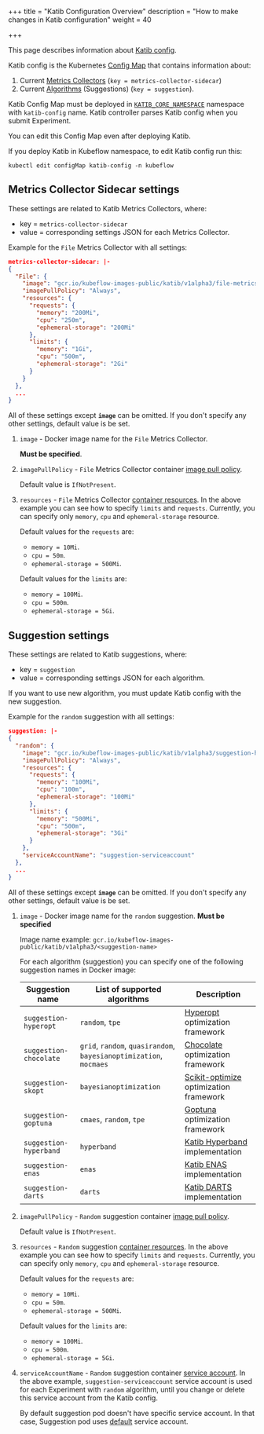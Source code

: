 +++
title = "Katib Configuration Overview"
description = "How to make changes in Katib configuration"
weight = 40
                    
+++

This page describes information about [Katib config](https://github.com/kubeflow/katib/blob/master/manifests/v1alpha3/katib-controller/katib-config.yaml).

Katib config is the Kubernetes [Config Map](https://kubernetes.io/docs/tasks/configure-pod-container/configure-pod-configmap/) that contains information about:

1. Current [Metrics Collectors](/docs/components/hyperparameter-tuning/experiment/#metrics-collector) (`key = metrics-collector-sidecar`)
1. Current [Algorithms](/docs/components/hyperparameter-tuning/experiment/#search-algorithms-in-detail) (Suggestions) (`key = suggestion`).

Katib Config Map must be deployed in [`KATIB_CORE_NAMESPACE`](/docs/components/hyperparameter-tuning/env-variables/#katib-controller) namespace with `katib-config` name. Katib controller parses Katib config when you submit Experiment.

You can edit this Config Map even after deploying Katib.

If you deploy Katib in Kubeflow namespace, to edit Katib config run this:

`kubectl edit configMap katib-config -n kubeflow`

## Metrics Collector Sidecar settings

These settings are related to Katib Metrics Collectors, where:

- key = `metrics-collector-sidecar`
- value = corresponding settings JSON for each Metrics Collector.

Example for the `File` Metrics Collector with all settings:

```json
metrics-collector-sidecar: |-
{
  "File": {
    "image": "gcr.io/kubeflow-images-public/katib/v1alpha3/file-metrics-collector",
    "imagePullPolicy": "Always",
    "resources": {
      "requests": {
        "memory": "200Mi",
        "cpu": "250m",
        "ephemeral-storage": "200Mi"
      },
      "limits": {
        "memory": "1Gi",
        "cpu": "500m",
        "ephemeral-storage": "2Gi"
      }
    }
  },
  ...
}
```

All of these settings except **`image`** can be omitted. If you don't specify any other settings, default value is be set.

1. `image` - Docker image name for the `File` Metrics Collector.

    **Must be specified**.

1. `imagePullPolicy` - `File` Metrics Collector container [image pull policy](https://kubernetes.io/docs/concepts/configuration/overview/#container-images).

    Default value is `IfNotPresent`.

1. `resources` - `File` Metrics Collector [container resources](https://kubernetes.io/docs/concepts/configuration/manage-compute-resources-container/#resource-requests-and-limits-of-pod-and-container). In the above example you can see how to specify `limits` and `requests`. Currently, you can specify only `memory`, `cpu` and `ephemeral-storage` resource.

    Default values for the `requests` are:

    - `memory = 10Mi`.
    - `cpu = 50m`.
    - `ephemeral-storage = 500Mi`.

    Default values for the `limits` are:

    - `memory = 100Mi`.
    - `cpu = 500m`.
    - `ephemeral-storage = 5Gi`.

## Suggestion settings

These settings are related to Katib suggestions, where:

- key = `suggestion`
- value = corresponding settings JSON for each algorithm.

If you want to use new algorithm, you must update Katib config with the new suggestion.

Example for the `random` suggestion with all settings:

```json
suggestion: |-
{
  "random": {
    "image": "gcr.io/kubeflow-images-public/katib/v1alpha3/suggestion-hyperopt",
    "imagePullPolicy": "Always",
    "resources": {
      "requests": {
        "memory": "100Mi",
        "cpu": "100m",
        "ephemeral-storage": "100Mi"
      },
      "limits": {
        "memory": "500Mi",
        "cpu": "500m",
        "ephemeral-storage": "3Gi"
      }
    },
    "serviceAccountName": "suggestion-serviceaccount"
  },
  ...
}
```

All of these settings except **`image`** can be omitted. If you don't specify any other settings, default value is be set.

1. `image` - Docker image name for the `random` suggestion. **Must be specified**

    Image name example: `gcr.io/kubeflow-images-public/katib/v1alpha3/<suggestion-name>`

    For each algorithm (suggestion) you can specify one of the following suggestion names in Docker image:

    <div class="table-responsive">
      <table class="table table-bordered">
        <thead class="thead-light">
          <tr>
            <th>Suggestion name</th>
            <th>List of supported algorithms</th>
            <th>Description</th>
          </tr>
        </thead>
        <tbody>
          <tr>
            <td><code>suggestion-hyperopt</code></td>
            <td><code>random</code>, <code>tpe</code></td>
            <td><a href="https://github.com/hyperopt/hyperopt">Hyperopt</a> optimization framework</td>
          </tr>
          <tr>
            <td><code>suggestion-chocolate</code></td>
            <td><code>grid</code>, <code>random</code>, <code>quasirandom</code>, <code>bayesianoptimization</code>, <code>mocmaes</code></td>
            <td><a href="https://github.com/AIworx-Labs/chocolate">Chocolate</a> optimization framework</td>
          </tr>
          <tr>
            <td><code>suggestion-skopt</code></td>
            <td><code>bayesianoptimization</code></td>
            <td><a href="https://github.com/scikit-optimize/scikit-optimize">Scikit-optimize</a> optimization framework</td>
          </tr>
          <tr>
            <td><code>suggestion-goptuna</code></td>
            <td><code>cmaes</code>, <code>random</code>, <code>tpe</code></td>
            <td><a href="https://github.com/c-bata/goptuna">Goptuna</a> optimization framework</td>
          </tr>
          <tr>
            <td><code>suggestion-hyperband</code></td>
            <td><code>hyperband</code></td>
            <td><a href="https://github.com/kubeflow/katib/tree/master/pkg/suggestion/v1alpha3/hyperband">Katib
              Hyperband</a> implementation</td>
          </tr>
          <tr>
            <td><code>suggestion-enas</code></td>
            <td><code>enas</code></td>
            <td><a href="https://github.com/kubeflow/katib/tree/master/pkg/suggestion/v1alpha3/nas/enas">Katib
              ENAS</a> implementation</td>
          </tr>
          <tr>
            <td><code>suggestion-darts</code></td>
            <td><code>darts</code></td>
            <td><a href="https://github.com/kubeflow/katib/tree/master/pkg/suggestion/v1alpha3/nas/darts">Katib
              DARTS</a> implementation</td>
          </tr>
        </tbody>
      </table>
    </div>

1. `imagePullPolicy` - `Random` suggestion container [image pull policy](https://kubernetes.io/docs/concepts/configuration/overview/#container-images).

    Default value is `IfNotPresent`.

1. `resources` - `Random` suggestion [container resources](https://kubernetes.io/docs/concepts/configuration/manage-compute-resources-container/#resource-requests-and-limits-of-pod-and-container). In the above example you can see how to specify `limits` and `requests`. Currently, you can specify only `memory`, `cpu` and `ephemeral-storage` resource.

    Default values for the `requests` are:

    - `memory = 10Mi`.
    - `cpu = 50m`.
    - `ephemeral-storage = 500Mi`.

    Default values for the `limits` are:

    - `memory = 100Mi`.
    - `cpu = 500m`.
    - `ephemeral-storage = 5Gi`.

1. `serviceAccountName` - `Random` suggestion container [service account](https://kubernetes.io/docs/tasks/configure-pod-container/configure-service-account/). In the above example, `suggestion-serviceaccount` service account is used for each Experiment with `random` algorithm, until you change or delete this service account from the Katib config.

    By default suggestion pod doesn't have specific service account. In that case, Suggestion pod uses [default](https://kubernetes.io/docs/tasks/configure-pod-container/configure-service-account/#use-the-default-service-account-to-access-the-api-server) service account.

